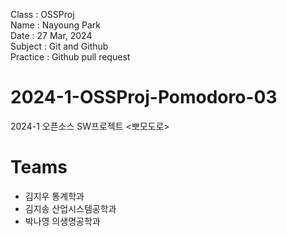 Class : OSSProj  
Name : Nayoung Park  
Date : 27 Mar, 2024  
Subject : Git and Github  
Practice : Github pull request

# 2024-1-OSSProj-Pomodoro-03
2024-1 오픈소스 SW프로젝트 &lt;뽀모도로>

# Teams
- 김지우 통계학과
- 김지송 산업시스템공학과
- 박나영 의생명공학과
